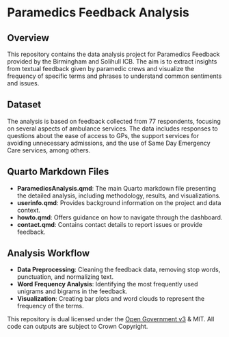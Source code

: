 # Paramedics Feedback Analysis

## Overview

This repository contains the data analysis project for Paramedics Feedback provided by the Birmingham and Solihull ICB. The aim is to extract insights from textual feedback given by paramedic crews and visualize the frequency of specific terms and phrases to understand common sentiments and issues.

## Dataset

The analysis is based on feedback collected from 77 respondents, focusing on several aspects of ambulance services. The data includes responses to questions about the ease of access to GPs, the support services for avoiding unnecessary admissions, and the use of Same Day Emergency Care services, among others.

## Quarto Markdown Files

* **ParamedicsAnalysis.qmd**: The main Quarto markdown file presenting the detailed analysis, including methodology, results, and visualizations.
* **userinfo.qmd**: Provides background information on the project and data context.
* **howto.qmd**: Offers guidance on how to navigate through the dashboard.
* **contact.qmd**: Contains contact details to report issues or provide feedback.
  
## Analysis Workflow

* **Data Preprocessing**: Cleaning the feedback data, removing stop words, punctuation, and normalizing text.
* **Word Frequency Analysis**: Identifying the most frequently used unigrams and bigrams in the feedback.
* **Visualization**: Creating bar plots and word clouds to represent the frequency of the terms.

This repository is dual licensed under the [Open Government v3]([https://www.nationalarchives.gov.uk/doc/open-government-licence/version/3/) & MIT. All code can outputs are subject to Crown Copyright.
